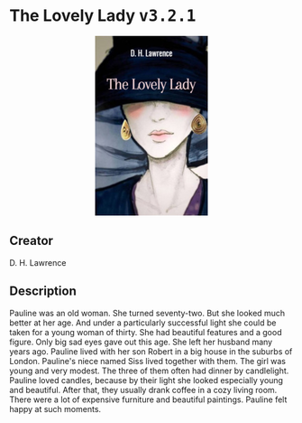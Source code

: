 
# The Lovely Lady <kbd>v3.2.1</kbd>

<center>
  <img src="./cover-1024.jpg"/>
</center>

## Creator
D. H. Lawrence

## Description
Pauline was an old woman. She turned seventy-two. But she looked much better at her age. And under a particularly successful light she could be taken for a young woman of thirty. She had beautiful features and a good figure. Only big sad eyes gave out this age. She left her husband many years ago. Pauline lived with her son Robert in a big house in the suburbs of London. Pauline's niece named Siss lived together with them. The girl was young and very modest. The three of them often had dinner by candlelight. Pauline loved candles, because by their light she looked especially young and beautiful. After that, they usually drank coffee in a cozy living room. There were a lot of expensive furniture and beautiful paintings. Pauline felt happy at such moments. 
